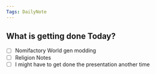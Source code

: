 ```yaml
---
Tags: DailyNote 
---
```

## What is getting done Today?
- [ ] Nomifactory World gen modding
- [ ] Religion Notes
- [ ] I might have to get done the presentation another time